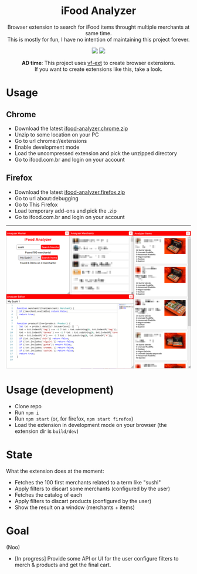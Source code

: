 <h1 align="center">
  iFood Analyzer
</h1>

<p align="center">
  Browser extension to search for iFood items throught multiple merchants at same time.<br>
  This is mostly for fun, I have no intention of maintaining this project forever.
</p>

<p align="center">
  <img src="https://img.shields.io/github/v/release/vanflux/ifood-analyzer" />
  <img src="https://img.shields.io/github/actions/workflow/status/vanflux/ifood-analyzer/build-release.yml" />
</p>

<p align="center">
  <b>AD time</b>: This project uses <a href="https://github.com/vanflux/vf-ext">vf-ext</a> to create browser extensions.<br>
  If you want to create extensions like this, take a look.
</p>

# Usage

## **Chrome**

- Download the latest [ifood-analyzer.chrome.zip](https://github.com/vanflux/ifood-analyzer/releases)
- Unzip to some location on your PC
- Go to url chrome://extensions
- Enable development mode
- Load the uncompressed extension and pick the unzipped directory
- Go to ifood.com.br and login on your account

## **Firefox**

- Download the latest [ifood-analyzer.firefox.zip](https://github.com/vanflux/ifood-analyzer/releases)
- Go to url about:debugging
- Go to This Firefox
- Load temporary add-ons and pick the .zip
- Go to ifood.com.br and login on your account

---

![](./docs/images/screenshoot.png)

# Usage (development)

- Clone repo
- Run `npm i`
- Run `npm start` (or, for firefox, `npm start firefox`)
- Load the extension in development mode on your browser (the extension dir is `build/dev`)

# State

What the extension does at the moment:
- Fetches the 100 first merchants related to a term like "sushi"
- Apply filters to discart some merchants (configured by the user)
- Fetches the catalog of each
- Apply filters to discart products (configured by the user)
- Show the result on a window (merchants + items)

# Goal

(Noo)
- [In progress] Provide some API or UI for the user configure filters to merch & products and get the final cart.
